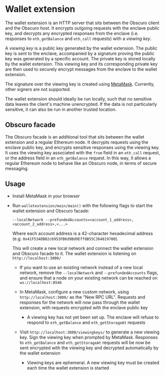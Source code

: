 # Wallet extension

The wallet extension is an HTTP server that sits between the Obscuro client and the Obscuro host. It encrypts outgoing 
requests with the enclave public key, and decrypts any encrypted responses from the enclave (i.e. responses to 
`eth_getBalance` and `eth_call` requests) with a _viewing key_.

A _viewing key_ is a public key generated by the wallet extension. The public key is sent to the enclave, accompanied 
by a signature proving the public key was generated by a specific account. The private key is stored locally by the 
wallet extension. This viewing key and its corresponding private key are then used to securely encrypt messages from 
the enclave to the wallet extension.

The signature over the viewing key is created using [MetaMask](https://metamask.io/). Currently, other signers are not 
supported.

The wallet extension should ideally be run locally, such that no sensitive data leaves the client's machine 
unencrypted. If the data is not particularly sensitive, it can also be run in another trusted location.

## Obscuro facade

The Obscuro facade is an additional tool that sits between the wallet extension and a regular Ethereum node. It 
decrypts requests using the enclave public key, and encrypts sensitive responses using the viewing key. It uses the 
viewing key associated with the `from` field in an `eth_call` request, or the address field in an `eth_getBalance` 
request. In this way, it allows a regular Ethereum node to behave like an Obscuro node, in terms of secure messaging.

## Usage

* Install MetaMask in your browser

* Run `walletextension/main/main()` with the following flags to start the wallet extension and Obscuro facade:

  ```--localNetwork --prefundedAccounts=<account_1_address>,<account_2_address>,<...>```

  Where each account address is a 42-character hexadecimal address (e.g. `0x41F534DB02c6953FB6d9Bd9Eff8B55C364819700`).

  This will create a new local network and connect the wallet extension and Obscuro facade to it. The wallet extension 
  is listening on `http://localhost:3000/`

  * If you want to use an existing network instead of a new local network, remove the `--localNetwork` and 
    `--prefundedAccounts` flags, and ensure that a node on your existing network can be reached on `ws://localhost:8546`

  * In MetaMask, configure a new custom network, using `http://localhost:3000/` as the "New RPC URL". Requests and 
    responses for the network will now pass through the wallet extension, with requests encrypted with the enclave 
    public key

    * A viewing key has not yet been set up. The enclave will refuse to respond to `eth_getBalance` and 
        `eth_getStorageAt` requests

  * Visit `http://localhost:3000/viewingkeys/` to generate a new viewing key. Sign the viewing key when prompted by 
    MetaMask. Responses to `eth_getBalance` and `eth_getStorageAt` requests will be now be sent encrypted with the 
    viewing key and decrypted automatically by the wallet extension

    * Viewing keys are ephemeral. A new viewing key must be created each time the wallet extension is started
